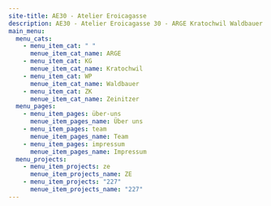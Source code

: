 ```yaml
---
site-title: AE30 - Atelier Eroicagasse
description: AE30 - Atelier Eroicagasse 30 - ARGE Kratochwil Waldbauer Zeinitzer
main_menu:
  menu_cats:
    - menu_item_cat: " "
      menue_item_cat_name: ARGE
    - menu_item_cat: KG
      menue_item_cat_name: Kratochwil
    - menu_item_cat: WP
      menue_item_cat_name: Waldbauer
    - menu_item_cat: ZK
      menue_item_cat_name: Zeinitzer
  menu_pages:
    - menu_item_pages: über-uns
      menue_item_pages_name: Über uns
    - menu_item_pages: team
      menue_item_pages_name: Team
    - menu_item_pages: impressum
      menue_item_pages_name: Impressum
  menu_projects:
    - menu_item_projects: ze
      menue_item_projects_name: ZE
    - menu_item_projects: "227"
      menue_item_projects_name: "227"
---
```

